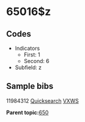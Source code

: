 # 65016$z

## Codes

-   Indicators
    -   First: 1
    -   Second: 6
-   Subfield: z

## Sample bibs

11984312 [Quicksearch](https://search.library.yale.edu/catalog/11984312) [VXWS](http://prodorbis.library.yale.edu:7014/vxws/GetHoldingsService?bibId=11984312)

**Parent topic:**[650](../../tags/650/650.md)

